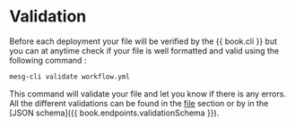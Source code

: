 # Validation

Before each deployment your file will be verified by the {{ book.cli }} but you can at anytime check if your file is well formatted and valid using the following command :

```bash
mesg-cli validate workflow.yml
```

This command will validate your file and let you know if there is any errors. All the different validations can be found in the [file](./file.md) section or by in the [JSON schema]({{ book.endpoints.validationSchema }}).
